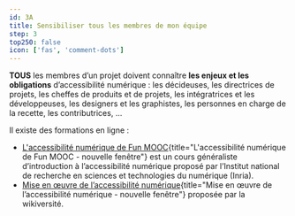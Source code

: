 ```yaml
---
id: 3A
title: Sensibiliser tous les membres de mon équipe
step: 3
top250: false
icon: ['fas', 'comment-dots']
---
```


**TOUS** les membres d’un projet doivent connaître **les enjeux et les obligations** d’accessibilité numérique : les décideuses, les directrices de projets, les cheffes de produits et de projets, les intégratrices et les développeuses, les designers et les graphistes, les personnes en charge de la recette, les contributrices, ...

Il existe des formations en ligne :
* [L'accessibilité numérique de Fun MOOC](https://www.fun-mooc.fr/courses/course-v1:inria+41012+archive_ouvert/about){title="L'accessibilité numérique de Fun MOOC - nouvelle fenêtre"} est un cours généraliste d’introduction à l’accessibilité numérique proposé par l’Institut national de recherche en sciences et technologies du numérique (Inria). 
* [Mise en œuvre de l’accessibilité numérique](https://fr.wikiversity.org/wiki/Mise_en_%C5%93uvre_de_l_accessibilite_numerique){title="Mise en œuvre de l’accessibilité numérique - nouvelle fenêtre"} proposée par la wikiversité.

